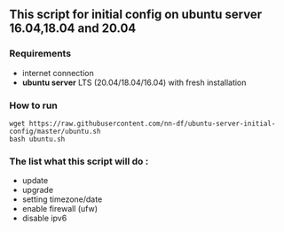 ## This script for initial config on **ubuntu server** 16.04,18.04 and 20.04

### Requirements
- internet connection
- **ubuntu server** LTS (20.04/18.04/16.04) with fresh installation

### How to run
```
wget https://raw.githubusercontent.com/nn-df/ubuntu-server-initial-config/master/ubuntu.sh
bash ubuntu.sh
```

### The list what this script will do :
- update
- upgrade
- setting timezone/date
- enable firewall (ufw)
- disable ipv6
